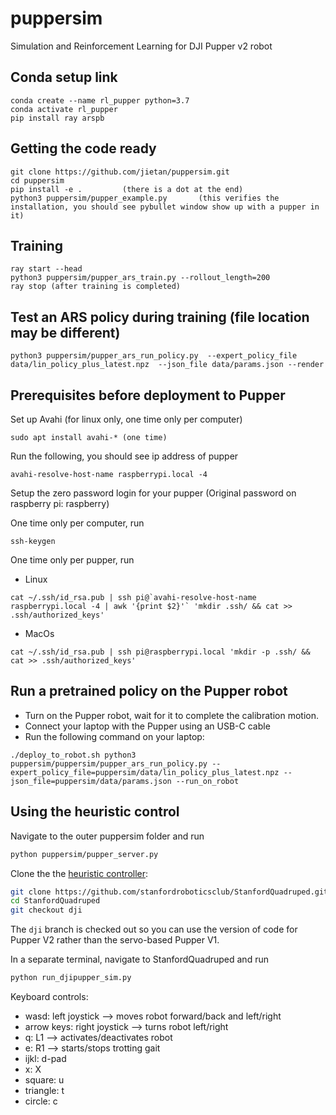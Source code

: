 # puppersim
Simulation and Reinforcement Learning for DJI Pupper v2 robot


## Conda setup link
```
conda create --name rl_pupper python=3.7
conda activate rl_pupper
pip install ray arspb
```

## Getting the code ready
```
git clone https://github.com/jietan/puppersim.git
cd puppersim
pip install -e .         (there is a dot at the end)
python3 puppersim/pupper_example.py       (this verifies the installation, you should see pybullet window show up with a pupper in it)
```

## Training
```
ray start --head
python3 puppersim/pupper_ars_train.py --rollout_length=200
ray stop (after training is completed)
```


## Test an ARS policy during training (file location may be different)
```
python3 puppersim/pupper_ars_run_policy.py  --expert_policy_file  data/lin_policy_plus_latest.npz  --json_file data/params.json --render
```

## Prerequisites before deployment to Pupper

Set up Avahi (for linux only, one time only per computer)
```
sudo apt install avahi-* (one time)
```
Run the following, you should see ip address of pupper
```
avahi-resolve-host-name raspberrypi.local -4
```
Setup the zero password login for your pupper (Original password on raspberry pi: raspberry)

One time only per computer, run
```
ssh-keygen
```
One time only per pupper, run
* Linux
```
cat ~/.ssh/id_rsa.pub | ssh pi@`avahi-resolve-host-name raspberrypi.local -4 | awk '{print $2}'` 'mkdir .ssh/ && cat >> .ssh/authorized_keys'
```
* MacOs
```
cat ~/.ssh/id_rsa.pub | ssh pi@raspberrypi.local 'mkdir -p .ssh/ && cat >> .ssh/authorized_keys'
```

## Run a pretrained policy on the Pupper robot
* Turn on the Pupper robot, wait for it to complete the calibration motion.
* Connect your laptop with the Pupper using an USB-C cable
* Run the following command on your laptop:
```
./deploy_to_robot.sh python3 puppersim/puppersim/pupper_ars_run_policy.py --expert_policy_file=puppersim/data/lin_policy_plus_latest.npz --json_file=puppersim/data/params.json --run_on_robot
```

## Using the heuristic control
Navigate to the outer puppersim folder and run
```bash
python puppersim/pupper_server.py
```

Clone the the [heuristic controller](https://github.com/stanfordroboticsclub/StanfordQuadruped.git):
```bash
git clone https://github.com/stanfordroboticsclub/StanfordQuadruped.git
cd StanfordQuadruped
git checkout dji
```
The `dji` branch is checked out so you can use the version of code for Pupper V2 rather than the servo-based Pupper V1.

In a separate terminal, navigate to StanfordQuadruped and run 
```bash
python run_djipupper_sim.py
```

Keyboard controls:
* wasd: left joystick --> moves robot forward/back and left/right
* arrow keys: right joystick --> turns robot left/right
* q: L1 --> activates/deactivates robot
* e: R1 --> starts/stops trotting gait
* ijkl: d-pad
* x: X
* square: u
* triangle: t
* circle: c
